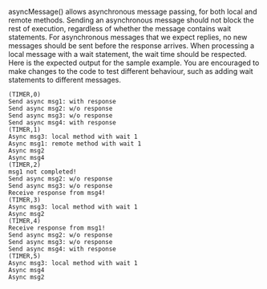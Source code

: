 asyncMessage() allows asynchronous message passing, for both local and remote methods. Sending an asynchronous message should not block the rest of execution, regardless of whether the message contains wait statements. For asynchronous messages that we expect replies, no new messages should be sent before the response arrives. When processing a local message with a wait statement, the wait time should be respected. Here is the expected output for the sample example. You are encouraged to make changes to the code to test different behaviour, such as adding wait statements to different messages. 

```
(TIMER,0)
Send async msg1: with response
Send async msg2: w/o response
Send async msg3: w/o response
Send async msg4: with response
(TIMER,1)
Async msg3: local method with wait 1
Async msg1: remote method with wait 1
Async msg2
Async msg4
(TIMER,2)
msg1 not completed!
Send async msg2: w/o response
Send async msg3: w/o response
Receive response from msg4!
(TIMER,3)
Async msg3: local method with wait 1
Async msg2
(TIMER,4)
Receive response from msg1!
Send async msg2: w/o response
Send async msg3: w/o response
Send async msg4: with response
(TIMER,5)
Async msg3: local method with wait 1
Async msg4
Async msg2
```

